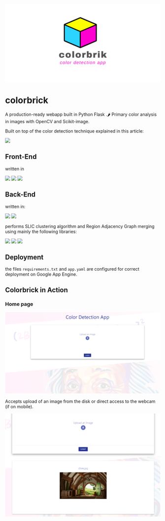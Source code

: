 <img src="static/colorbrick_Cover.png">

# colorbrick
A production-ready webapp built in Python Flask .🌶 Primary color analysis in images with OpenCV and Scikit-image.

Built on top of the color detection technique explained in this article:

[![](https://img.shields.io/badge/color%20detection-C10316?style=for-the-badge&logo=shark)](https://gcgrossi.github.io/color-detection/)

## Front-End

written in

[![](https://img.shields.io/badge/Javascript-black?style=for-the-badge&logo=javascript)]()
[![](https://img.shields.io/badge/HTML-730305?style=for-the-badge&logo=html5)]()
[![](https://img.shields.io/badge/Materialize%20CSS-orange?style=for-the-badge&logo=css3)]()

## Back-End
written in:

[![](https://img.shields.io/badge/Python-B5a300?style=for-the-badge&logo=python)]()
[![](https://img.shields.io/badge/flask-730305?style=for-the-badge&logo=flask)]()

performs SLIC clustering algorithm and Region Adjacency Graph merging using mainly the following libraries:

[![](https://img.shields.io/badge/numpy-D28e08?style=for-the-badge&logo=numpy)]()
[![](https://img.shields.io/badge/opencv-110354?style=for-the-badge&logo=opencv)]()
[![](https://img.shields.io/badge/scikit%20image-414141?style=for-the-badge&logo=scikitlearn)]()

## Deployment
the files ```requirements.txt``` and ```app.yaml``` are configured for correct deployment on Google App Engine.

## Colorbrick in Action

### Home page

<img src="assets/Home.PNG">

Accepts upload of an image from the disk or direct access to the webcam (if on mobile).

<img src="assets/Home_Image.PNG">



